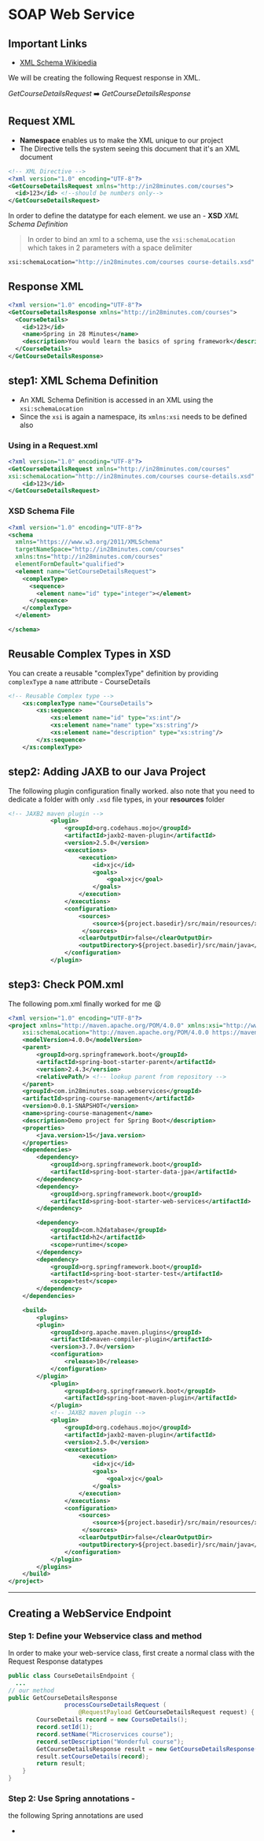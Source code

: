 # SOAP Web Service

## Important Links

- [XML Schema Wikipedia](http://edutechwiki.unige.ch/en/XML_Schema_tutorial_-_Basics)


We will be creating the following Request response in XML.

*GetCourseDetailsRequest* :arrow_right: *GetCourseDetailsResponse*

## Request XML

- **Namespace** enables us to make the XML unique to our project
- The Directive tells the system seeing this document that it's an XML document

```xml
<!-- XML Directive -->
<?xml version="1.0" encoding="UTF-8"?>
<GetCourseDetailsRequest xmlns="http://in28minutes.com/courses">
  <id>123</id> <!--should be numbers only-->
</GetCourseDetailsRequest>
```

In order to define the datatype for each element. we use an - **XSD** *XML Schema Definition*

> In order to bind an xml to a schema, use the `xsi:schemaLocation` which takes in 2 parameters with a space delimiter

```bash
xsi:schemaLocation="http://in28minutes.com/courses course-details.xsd"
```


## Response XML

```xml
<?xml version="1.0" encoding="UTF-8"?>
<GetCourseDetailsResponse xmlns="http://in28minutes.com/courses">
  <CourseDetails>
    <id>123</id>
    <name>Spring in 28 Minutes</name>
    <description>You would learn the basics of spring framework</description>
  </CourseDetails>
</GetCourseDetailsResponse>
```

## step1: XML Schema Definition

- An XML Schema Definition is accessed in an XML using the `xsi:schemaLocation`
- Since the `xsi` is again a namespace, its `xmlns:xsi` needs to be defined also


### Using in a Request.xml
```xml
<?xml version="1.0" encoding="UTF-8"?>
<GetCourseDetailsRequest xmlns="http://in28minutes.com/courses"
xsi:schemaLocation="http://in28minutes.com/courses course-details.xsd" xmlns:xsi="http://www.w3.org/2001/XMLSchema-instance">
    <id>123</id>
</GetCourseDetailsRequest>
```

### XSD Schema File
```xml
<?xml version="1.0" encoding="UTF-8"?>
<schema 
  xmlns="https:///www.w3.org/2011/XMLSchema" 
  targetNameSpace="http://in28minutes.com/courses" 
  xmlns:tns="http://in28minutes.com/courses" 
  elementFormDefault="qualified">
  <element name="GetCourseDetailsRequest">
    <complexType>
      <sequence>
        <element name="id" type="integer"></element>
      </sequence>
    </complexType>
  </element>

</schema>
```

## Reusable Complex Types in XSD

You can create a reusable "complexType" definition by providing `complexType` a `name` attribute - CourseDetails

```xml
<!-- Reusable Complex type -->
    <xs:complexType name="CourseDetails">
        <xs:sequence>
            <xs:element name="id" type="xs:int"/>
            <xs:element name="name" type="xs:string"/>
            <xs:element name="description" type="xs:string"/>
        </xs:sequence>
    </xs:complexType>
```

## step2: Adding JAXB to our Java Project

The following plugin configuration finally worked. also note that you need to dedicate a folder with only `.xsd` file types, in your **resources** folder

```xml
<!-- JAXB2 maven plugin -->
			<plugin>
				<groupId>org.codehaus.mojo</groupId>
				<artifactId>jaxb2-maven-plugin</artifactId>
				<version>2.5.0</version>
				<executions>
					<execution>
						<id>xjc</id>
						<goals>
							<goal>xjc</goal>
						</goals>
					</execution>
				</executions>
				<configuration>
					<sources>
						<source>${project.basedir}/src/main/resources/xsd/</source>
					 </sources>
					<clearOutputDir>false</clearOutputDir>					
					<outputDirectory>${project.basedir}/src/main/java</outputDirectory>
				</configuration>
			</plugin>
```

## step3: Check POM.xml

The following pom.xml finally worked for me :tired_face:

```xml
<?xml version="1.0" encoding="UTF-8"?>
<project xmlns="http://maven.apache.org/POM/4.0.0" xmlns:xsi="http://www.w3.org/2001/XMLSchema-instance"
	xsi:schemaLocation="http://maven.apache.org/POM/4.0.0 https://maven.apache.org/xsd/maven-4.0.0.xsd">
	<modelVersion>4.0.0</modelVersion>
	<parent>
		<groupId>org.springframework.boot</groupId>
		<artifactId>spring-boot-starter-parent</artifactId>
		<version>2.4.3</version>
		<relativePath/> <!-- lookup parent from repository -->
	</parent>
	<groupId>com.in28minutes.soap.webservices</groupId>
	<artifactId>spring-course-management</artifactId>
	<version>0.0.1-SNAPSHOT</version>
	<name>spring-course-management</name>
	<description>Demo project for Spring Boot</description>
	<properties>
		<java.version>15</java.version>
	</properties>
	<dependencies>
		<dependency>
			<groupId>org.springframework.boot</groupId>
			<artifactId>spring-boot-starter-data-jpa</artifactId>
		</dependency>
		<dependency>
			<groupId>org.springframework.boot</groupId>
			<artifactId>spring-boot-starter-web-services</artifactId>
		</dependency>

		<dependency>
			<groupId>com.h2database</groupId>
			<artifactId>h2</artifactId>
			<scope>runtime</scope>
		</dependency>
		<dependency>
			<groupId>org.springframework.boot</groupId>
			<artifactId>spring-boot-starter-test</artifactId>
			<scope>test</scope>
		</dependency>
	</dependencies>

	<build>
		<plugins>
		<plugin>
            <groupId>org.apache.maven.plugins</groupId>
            <artifactId>maven-compiler-plugin</artifactId>
            <version>3.7.0</version>
            <configuration>
                <release>10</release>
            </configuration>
        </plugin>
			<plugin>
				<groupId>org.springframework.boot</groupId>
				<artifactId>spring-boot-maven-plugin</artifactId>
			</plugin>
			<!-- JAXB2 maven plugin -->
			<plugin>
				<groupId>org.codehaus.mojo</groupId>
				<artifactId>jaxb2-maven-plugin</artifactId>
				<version>2.5.0</version>
				<executions>
					<execution>
						<id>xjc</id>
						<goals>
							<goal>xjc</goal>
						</goals>
					</execution>
				</executions>
				<configuration>
					<sources>
						<source>${project.basedir}/src/main/resources/xsd/</source>
					 </sources>
					<clearOutputDir>false</clearOutputDir>					
					<outputDirectory>${project.basedir}/src/main/java</outputDirectory>
				</configuration>
			</plugin>
		</plugins>
	</build>
</project>

```

---

## Creating a WebService Endpoint

### Step 1: Define your Webservice class and method

In order to make your web-service class, first create a normal class with the Request Response datatypes

```java
public class CourseDetailsEndpoint {
  ...
// our method    
public GetCourseDetailsResponse 
                processCourseDetailsRequest (
                    @RequestPayload GetCourseDetailsRequest request) {
        CourseDetails record = new CourseDetails();
        record.setId(1);
        record.setName("Microservices course");
        record.setDescription("Wonderful course");
        GetCourseDetailsResponse result = new GetCourseDetailsResponse();
        result.setCourseDetails(record);
        return result;
    }
}
```

### Step 2: Use Spring annotations - 

the following Spring annotations are used

- 